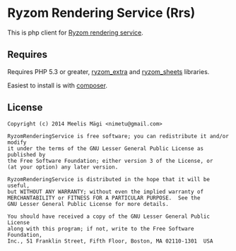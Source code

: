 Ryzom Rendering Service (Rrs)
=============================

This is php client for [Ryzom rendering service](https://github.com/nimetu/rrs_client.git).

Requires
--------

Requires PHP 5.3 or greater, [ryzom_extra](https://github.com/nimetu/ryzom_extra.git)
and [ryzom_sheets](https://github.com/nimetu/ryzom_sheets.git) libraries.

Easiest to install is with [composer](http://getcomposer.org/).

License
--------
	Copyright (c) 2014 Meelis Mägi <nimetu@gmail.com>

	RyzomRenderingService is free software; you can redistribute it and/or modify
	it under the terms of the GNU Lesser General Public License as published by
	the Free Software Foundation; either version 3 of the License, or
	(at your option) any later version.

	RyzomRenderingService is distributed in the hope that it will be useful,
	but WITHOUT ANY WARRANTY; without even the implied warranty of
	MERCHANTABILITY or FITNESS FOR A PARTICULAR PURPOSE.  See the
	GNU Lesser General Public License for more details.

	You should have received a copy of the GNU Lesser General Public License
	along with this program; if not, write to the Free Software Foundation,
	Inc., 51 Franklin Street, Fifth Floor, Boston, MA 02110-1301  USA
